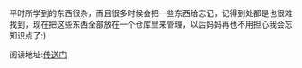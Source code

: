 平时所学到的东西很杂，而且很多时候会把一些东西给忘记，记得到处都是也很难找到，现在把这些东西全部放在一个仓库里来管理，以后妈妈再也不用担心我会忘知识点了:)

阅读地址:[传送门](https://zmyforever1.gitbooks.io/mynote/)